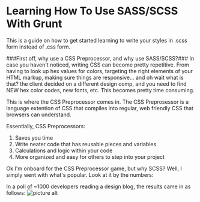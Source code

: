 # Learning How To Use SASS/SCSS With Grunt
This is a guide on how to get started learning to write your styles in .scss form instead of .css form.

###First off, why use a CSS Preprocessor, and why use SASS/SCSS?###
In case you haven't noticed, writing CSS can become pretty repetitive. From having to look up hex values for colors, targeting the right elements of your HTML markup, making sure things are responsive... and oh wait what is that? the client decided on a different design comp, and you need to find NEW hex color codes, new fonts, etc. This becomes pretty time consuming.

This is where the CSS Preprocessor comes in. The CSS Preprosessor is a language extention of CSS that compiles into regular, web friendly CSS that browsers can understand.

Essentially, CSS Preprocessors:
1. Saves you time
2. Write neater code that has reusable pieces and variables
3. Calculations and logic within your code
4. More organized and easy for others to step into your project

Ok I'm onboard for the CSS Preprocessor game, but why SCSS?
Well, I simply went with what's popular. Look at it by the numbers:

In a poll of ~1000 developers reading a design blog, the results came in as follows:
![picture alt](https://blog.keycdn.com/blog/wp-content/uploads/2015/09/sass-vs-less-poll.webp)



